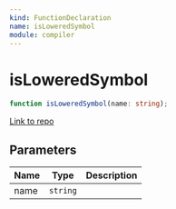 ```yaml
---
kind: FunctionDeclaration
name: isLoweredSymbol
module: compiler
---
```


# isLoweredSymbol

```ts
function isLoweredSymbol(name: string);
```

[Link to repo](https://github.com/timdeschryver/angular/blob/master/packages/compiler/src/aot/util.ts#L69-L71)

## Parameters

| Name | Type     | Description |
| ---- | -------- | ----------- |
| name | `string` |             |
